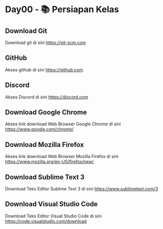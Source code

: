 # Day00 - 📚 Persiapan Kelas

## Download Git

Download git di sini https://git-scm.com

## GitHub

Akses github di sini https://github.com

## Discord

Akses Discord di sini https://discord.com

## Download Google Chrome

Akses link download Web Browser Google Chrome di sini https://www.google.com/chrome/

## Download Mozilla Firefox

Akses link download Web Browser Mozilla Firefox di sini https://www.mozilla.org/en-US/firefox/new/

## Download Sublime Text 3

Download Teks Editor Sublime Text 3 di sini https://www.sublimetext.com/3

## Download Visual Studio Code

Download Teks Editor Visual Studio Code di sini https://code.visualstudio.com/download